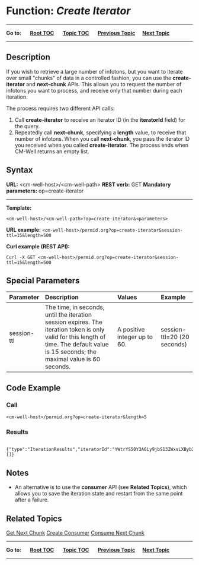 # Function: *Create Iterator* #

----

**Go to:** &nbsp;&nbsp;&nbsp;&nbsp; [**Root TOC**](CM-Well.RootTOC.md) &nbsp;&nbsp;&nbsp;&nbsp; [**Topic TOC**](API.TOC.md) &nbsp;&nbsp;&nbsp;&nbsp; [**Previous Topic**](API.Stream.StreamInfotons.md)&nbsp;&nbsp;&nbsp;&nbsp; [**Next Topic**](API.Stream.GetNextChunk.md)  

----

## Description ##
If you wish to retrieve a large number of infotons, but you want to iterate over small "chunks" of data in a controlled fashion, you can use the **create-iterator** and **next-chunk** APIs. This allows you to request the number of infotons you want to process, and receive only that number during each iteration.

The process requires two different API calls:
1. Call **create-iterator** to receive an iterator ID (in the **iteratorId** field) for the query.
2. Repeatedly call **next-chunk**, specifying a **length** value, to receive that number of infotons. When you call **next-chunk**, you pass the iterator ID you received when you called **create-iterator**. The process ends when CM-Well returns an empty list.

## Syntax ##

**URL:** \<cm-well-host\>/\<cm-well-path\>
**REST verb:** GET
**Mandatory parameters:** op=create-iterator

----------

**Template:**

    <cm-well-host>/<cm-well-path>?op=create-iterator&<parameters>

**URL example:**
   `<cm-well-host>/permid.org?op=create-iterator&session-ttl=15&length=500`

**Curl example (REST API):**

    Curl -X GET <cm-well-host>/permid.org?op=create-iterator&session-ttl=15&length=500

## Special Parameters ##

Parameter | Description&nbsp;&nbsp;&nbsp;&nbsp;&nbsp;&nbsp; |  Values&nbsp;&nbsp;&nbsp;&nbsp;&nbsp;&nbsp;&nbsp;&nbsp;&nbsp;&nbsp; | Example
:----------|:-------------|:--------|:---------
session-ttl | The time, in seconds, until the iteration session expires. The iteration token is only valid for this length of time. The default value is 15 seconds; the maximal value is 60 seconds. | A positive integer up to 60. | session-ttl=20 (20 seconds)

## Code Example ##

### Call ###

    <cm-well-host>/permid.org?op=create-iterator&length=5

### Results ###
       {"type":"IterationResults","iteratorId":"YWtrYS50Y3A6Ly9jbS13ZWxsLXByb2RAMTAuMjA0LjE3Ny40OjM5MjczL3VzZXIvJHVEaSMtMTEzMjgyNDQ5OA","totalHits":90964672,"infotons":[]}

## Notes ##

* An alternative is to use the **consumer** API (see **Related Topics**), which allows you to save the iteration state and restart from the same point after a failure.

## Related Topics ##
[Get Next Chunk](API.Stream.GetNextChunk.md)
[Create Consumer](API.Stream.CreateConsumer.md)
[Consume Next Chunk](API.Stream.ConsumeNextChunk.md)



----

**Go to:** &nbsp;&nbsp;&nbsp;&nbsp; [**Root TOC**](CM-Well.RootTOC.md) &nbsp;&nbsp;&nbsp;&nbsp; [**Topic TOC**](API.TOC.md) &nbsp;&nbsp;&nbsp;&nbsp; [**Previous Topic**](API.Stream.StreamInfotons.md)&nbsp;&nbsp;&nbsp;&nbsp; [**Next Topic**](API.Stream.GetNextChunk.md)  

----
